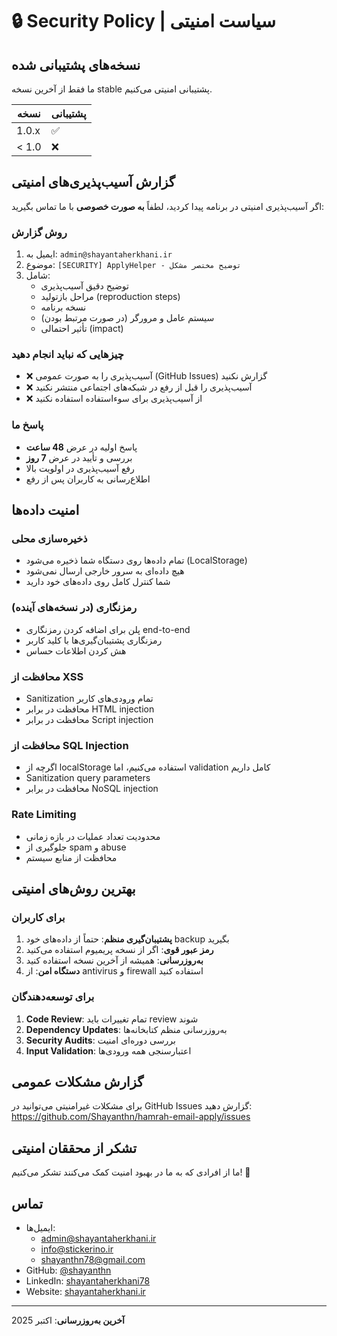 # 🔒 Security Policy | سیاست امنیتی

## نسخه‌های پشتیبانی شده

ما فقط از آخرین نسخه stable پشتیبانی امنیتی می‌کنیم.

| نسخه | پشتیبانی |
| ------- | ------------------ |
| 1.0.x   | :white_check_mark: |
| < 1.0   | :x:                |

## گزارش آسیب‌پذیری‌های امنیتی

اگر آسیب‌پذیری امنیتی در برنامه پیدا کردید، لطفاً **به صورت خصوصی** با ما تماس بگیرید:

### روش گزارش
1. ایمیل به: `admin@shayantaherkhani.ir`
2. موضوع: `[SECURITY] ApplyHelper - توضیح مختصر مشکل`
3. شامل:
   - توضیح دقیق آسیب‌پذیری
   - مراحل بازتولید (reproduction steps)
   - نسخه برنامه
   - سیستم عامل و مرورگر (در صورت مرتبط بودن)
   - تأثیر احتمالی (impact)

### چیزهایی که **نباید** انجام دهید
- ❌ آسیب‌پذیری را به صورت عمومی (GitHub Issues) گزارش نکنید
- ❌ آسیب‌پذیری را قبل از رفع در شبکه‌های اجتماعی منتشر نکنید
- ❌ از آسیب‌پذیری برای سوءاستفاده استفاده نکنید

### پاسخ ما
- پاسخ اولیه در عرض **48 ساعت**
- بررسی و تأیید در عرض **7 روز**
- رفع آسیب‌پذیری در اولویت بالا
- اطلاع‌رسانی به کاربران پس از رفع

## امنیت داده‌ها

### ذخیره‌سازی محلی
- تمام داده‌ها روی دستگاه شما ذخیره می‌شود (LocalStorage)
- هیچ داده‌ای به سرور خارجی ارسال نمی‌شود
- شما کنترل کامل روی داده‌های خود دارید

### رمزنگاری (در نسخه‌های آینده)
- پلن برای اضافه کردن رمزنگاری end-to-end
- رمزنگاری پشتیبان‌گیری‌ها با کلید کاربر
- هش کردن اطلاعات حساس

### محافظت از XSS
- Sanitization تمام ورودی‌های کاربر
- محافظت در برابر HTML injection
- محافظت در برابر Script injection

### محافظت از SQL Injection
- اگرچه از localStorage استفاده می‌کنیم، اما validation کامل داریم
- Sanitization query parameters
- محافظت در برابر NoSQL injection

### Rate Limiting
- محدودیت تعداد عملیات در بازه زمانی
- جلوگیری از spam و abuse
- محافظت از منابع سیستم

## بهترین روش‌های امنیتی

### برای کاربران
1. **پشتیبان‌گیری منظم**: حتماً از داده‌های خود backup بگیرید
2. **رمز عبور قوی**: اگر از نسخه پریمیوم استفاده می‌کنید
3. **به‌روزرسانی**: همیشه از آخرین نسخه استفاده کنید
4. **دستگاه امن**: از antivirus و firewall استفاده کنید

### برای توسعه‌دهندگان
1. **Code Review**: تمام تغییرات باید review شوند
2. **Dependency Updates**: به‌روزرسانی منظم کتابخانه‌ها
3. **Security Audits**: بررسی دوره‌ای امنیت
4. **Input Validation**: اعتبارسنجی همه ورودی‌ها

## گزارش مشکلات عمومی

برای مشکلات غیرامنیتی می‌توانید در GitHub Issues گزارش دهید:
https://github.com/Shayanthn/hamrah-email-apply/issues

## تشکر از محققان امنیتی

ما از افرادی که به ما در بهبود امنیت کمک می‌کنند تشکر می‌کنیم! 🙏

## تماس

- ایمیل‌ها: 
  - admin@shayantaherkhani.ir
  - info@stickerino.ir
  - shayanthn78@gmail.com
- GitHub: [@shayanthn](https://github.com/shayanthn)
- LinkedIn: [shayantaherkhani78](https://linkedin.com/in/shayantaherkhani78)
- Website: [shayantaherkhani.ir](https://shayantaherkhani.ir)

---

**آخرین به‌روزرسانی**: اکتبر 2025
